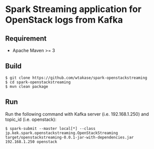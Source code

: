 Spark Streaming application for OpenStack logs from Kafka
====

## Requirement

 * Apache Maven >= 3

## Build
```
$ git clone https://github.com/wtakase/spark-openstackstreaming
$ cd spark-openstackstreaming
$ mvn clean package
```

## Run
Run the following command with Kafka server (i.e. 192.168.1.250) and topic_id (i.e. openstack):
```
$ spark-submit --master local[*] --class jp.kek.spark.openstackstreaming.OpenStackStreaming target/openstackstreaming-0.0.1-jar-with-dependencies.jar 192.168.1.250 openstack
```
